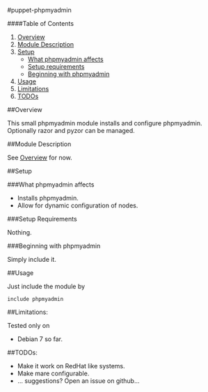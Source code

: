 #puppet-phpmyadmin

####Table of Contents

1. [Overview](#overview)
2. [Module Description](#module-description)
3. [Setup](#setup)
    * [What phpmyadmin affects](#what-phpmyadmin-affects)
    * [Setup requirements](#setup-requirements)
    * [Beginning with phpmyadmin](#beginning-with-phpmyadmin)
4. [Usage](#usage)
5. [Limitations](#limitations)
6. [TODOs](#todos)

##Overview

This small phpmyadmin module installs and configure phpmyadmin.
Optionally razor and pyzor can be managed.

##Module Description

See [Overview](#overview) for now.

##Setup

###What phpmyadmin affects

* Installs phpmyadmin.
* Allow for dynamic configuration of nodes.

###Setup Requirements

Nothing.
	
###Beginning with phpmyadmin	

Simply include it.

##Usage

Just include the module by 

```puppet
include phpmyadmin
```

##Limitations:

Tested only on 
* Debian 7
so far.

##TODOs:

* Make it work on RedHat like systems.
* Make mare configurable.
* ... suggestions? Open an issue on github...
